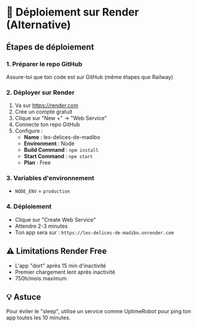# 🎨 Déploiement sur Render (Alternative)

## Étapes de déploiement

### 1. Préparer le repo GitHub
Assure-toi que ton code est sur GitHub (même étapes que Railway)

### 2. Déployer sur Render
1. Va sur https://render.com
2. Crée un compte gratuit
3. Clique sur "New +" → "Web Service"
4. Connecte ton repo GitHub
5. Configure :
   - **Name** : les-delices-de-madibo
   - **Environment** : Node
   - **Build Command** : `npm install`
   - **Start Command** : `npm start`
   - **Plan** : Free

### 3. Variables d'environnement
- `NODE_ENV` = `production`

### 4. Déploiement
- Clique sur "Create Web Service"
- Attendre 2-3 minutes
- Ton app sera sur : `https://les-delices-de-madibo.onrender.com`

## ⚠️ Limitations Render Free
- L'app "dort" après 15 min d'inactivité
- Premier chargement lent après inactivité
- 750h/mois maximum

## 💡 Astuce
Pour éviter le "sleep", utilise un service comme UptimeRobot pour ping ton app toutes les 10 minutes.
